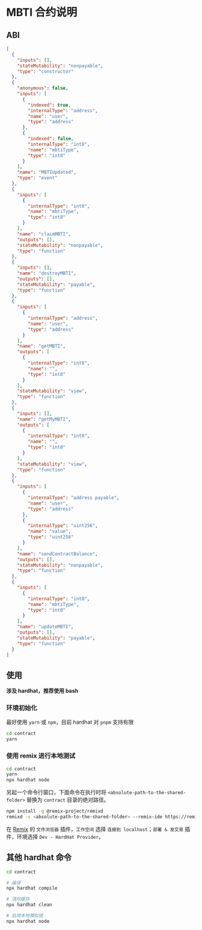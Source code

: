 # MBTI 合约说明

## ABI

```json
[
  {
    "inputs": [],
    "stateMutability": "nonpayable",
    "type": "constructor"
  },
  {
    "anonymous": false,
    "inputs": [
      {
        "indexed": true,
        "internalType": "address",
        "name": "user",
        "type": "address"
      },
      {
        "indexed": false,
        "internalType": "int8",
        "name": "mbtiType",
        "type": "int8"
      }
    ],
    "name": "MBTIUpdated",
    "type": "event"
  },
  {
    "inputs": [
      {
        "internalType": "int8",
        "name": "mbtiType",
        "type": "int8"
      }
    ],
    "name": "claimMBTI",
    "outputs": [],
    "stateMutability": "nonpayable",
    "type": "function"
  },
  {
    "inputs": [],
    "name": "destroyMBTI",
    "outputs": [],
    "stateMutability": "payable",
    "type": "function"
  },
  {
    "inputs": [
      {
        "internalType": "address",
        "name": "user",
        "type": "address"
      }
    ],
    "name": "getMBTI",
    "outputs": [
      {
        "internalType": "int8",
        "name": "",
        "type": "int8"
      }
    ],
    "stateMutability": "view",
    "type": "function"
  },
  {
    "inputs": [],
    "name": "getMyMBTI",
    "outputs": [
      {
        "internalType": "int8",
        "name": "",
        "type": "int8"
      }
    ],
    "stateMutability": "view",
    "type": "function"
  },
  {
    "inputs": [
      {
        "internalType": "address payable",
        "name": "user",
        "type": "address"
      },
      {
        "internalType": "uint256",
        "name": "value",
        "type": "uint256"
      }
    ],
    "name": "sendContractBalance",
    "outputs": [],
    "stateMutability": "nonpayable",
    "type": "function"
  },
  {
    "inputs": [
      {
        "internalType": "int8",
        "name": "mbtiType",
        "type": "int8"
      }
    ],
    "name": "updateMBTI",
    "outputs": [],
    "stateMutability": "payable",
    "type": "function"
  }
]
```

## 使用

**涉及 hardhat，推荐使用 bash**

### 环境初始化

最好使用 `yarn` 或 `npm`，目前 hardhat 对 `pnpm` 支持有限

```bash
cd contract
yarn
```

### 使用 remix 进行本地测试

```bash
cd contract
yarn
npx hardhat node
```

另起一个命令行窗口，下面命令在执行时将 `<absolute-path-to-the-shared-folder>` 替换为 `contract` 目录的绝对路径。

```bash
npm install -g @remix-project/remixd
remixd -s <absolute-path-to-the-shared-folder> --remix-ide https://remix.ethereum.org
```

在 [Remix](https://remix.ethereum.org/) 的 `文件浏览器` 插件，`工作空间` 选择 `连接到 localhost`；`部署 & 发交易` 插件，环境选择 `Dev - HardHat Provider`。

## 其他 hardhat 命令

```bash
cd contract

# 编译
npx hardhat compile

# 清除缓存
npx hardhat clean

# 启用本地模拟链
npx hardhat node
```

